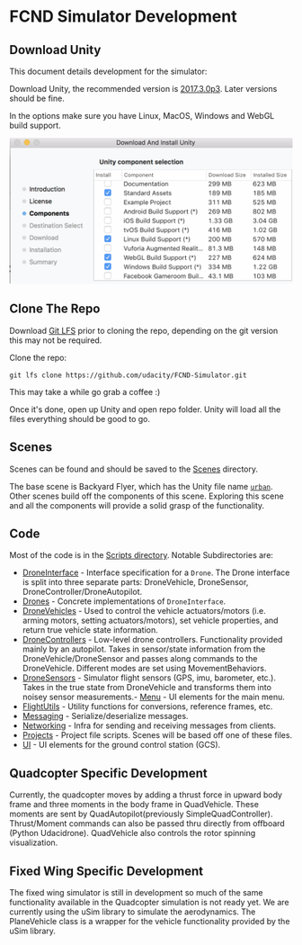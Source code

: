 # FCND Simulator Development

## Download Unity

This document details development for the simulator:

Download Unity, the recommended version is [2017.3.0p3](https://unity3d.com/unity/qa/patch-releases?version=2017.3). Later versions should be fine. 

In the options make sure you have Linux, MacOS, Windows and WebGL build support.

![Install Components](./DevGuide/install.png)

## Clone The Repo

Download [Git LFS](https://git-lfs.github.com/) prior to cloning the repo, depending on the git version this may not be required.

Clone the repo:

```
git lfs clone https://github.com/udacity/FCND-Simulator.git
```

This may take a while go grab a coffee :)

Once it's done, open up Unity and open repo folder. Unity will load all the files everything should be good to go.

## Scenes

Scenes can be found and should be saved to the [Scenes](./Assets/Scenes/) directory.

The base scene is Backyard Flyer, which has the Unity file name [`urban`](./Assets/Scenes/urban.unity). Other scenes build off the components of this scene. Exploring this scene and all the components will provide a solid grasp of the functionality.

## Code

Most of the code is in the [Scripts directory](./Assets/Scripts). Notable Subdirectories are:

- [DroneInterface](./Assets/Scripts/DroneInterface) - Interface specification for a `Drone`. The Drone interface is split into three separate parts: DroneVehicle, DroneSensor, DroneController/DroneAutopilot.
- [Drones](./Assets/Scripts/Drones) - Concrete implementations of `DroneInterface`.
- [DroneVehicles](./Assets/Scripts/DroneVehicles) - Used to control the vehicle actuators/motors (i.e. arming motors, setting actuators/motors), set vehicle properties, and return true vehicle state information. 
- [DroneControllers](./Assets/Scripts/DroneControllers) - Low-level drone controllers. Functionality provided mainly by an autopilot. Takes in sensor/state information from the DroneVehicle/DroneSensor and passes along commands to the DroneVehicle. Different modes are set using MovementBehaviors.
- [DroneSensors](./Assets/Scripts/DroneSensors) - Simulator flight sensors (GPS, imu, barometer, etc.). Takes in the true state from DroneVehicle and transforms them into noisey sensor measurements.- [Menu](./Assets/Scripts/Menu) - UI elements for the main menu.
- [FlightUtils](./Assets/Scripts/FlightUtils) - Utility functions for conversions, reference frames, etc.
- [Messaging](./Assets/Scripts/Messaging) - Serialize/deserialize messages.
- [Networking](./Assets/Scripts/Networking) - Infra for sending and receiving messages from clients.
- [Projects](./Assets/Scripts/Projects) - Project file scripts. Scenes will be based off one of these files.
- [UI](./Assets/Scripts/UI) - UI elements for the ground control station (GCS).

## Quadcopter Specific Development
Currently, the quadcopter moves by adding a thrust force in upward body frame and three moments in the body frame in QuadVehicle. These moments are sent by QuadAutopilot(previously SimpleQuadController). Thrust/Moment commands can also be passed thru directly from offboard (Python Udacidrone). QuadVehicle also controls the rotor spinning visualization.

## Fixed Wing Specific Development
The fixed wing simulator is still in development so much of the same functionality available in the Quadcopter simulation is not ready yet. We are currently using the uSim library to simulate the aerodynamics. The PlaneVehicle class is a wrapper for the vehicle functionality provided by the uSim library. 